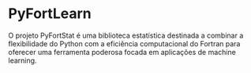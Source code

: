 # PyFortLearn
O projeto PyFortStat é uma biblioteca estatística destinada a combinar a flexibilidade do Python com a eficiência computacional do Fortran para oferecer uma ferramenta poderosa focada em aplicações de machine learning.
